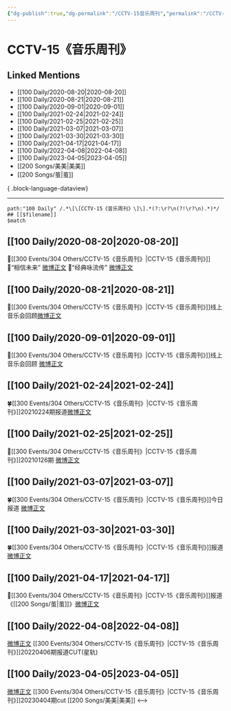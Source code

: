 ```yaml
---
{"dg-publish":true,"dg-permalink":"/CCTV-15音乐周刊","permalink":"/CCTV-15音乐周刊/","title":"CCTV-15《音乐周刊》","tags":[null],"created":"2022-11-21T16:33:29.000+08:00","updated":"2023-04-10T16:52:16.000+08:00"}
---
```


# CCTV-15《音乐周刊》

## Linked Mentions
- [[100 Daily/2020-08-20\|2020-08-20]]
- [[100 Daily/2020-08-21\|2020-08-21]]
- [[100 Daily/2020-09-01\|2020-09-01]]
- [[100 Daily/2021-02-24\|2021-02-24]]
- [[100 Daily/2021-02-25\|2021-02-25]]
- [[100 Daily/2021-03-07\|2021-03-07]]
- [[100 Daily/2021-03-30\|2021-03-30]]
- [[100 Daily/2021-04-17\|2021-04-17]]
- [[100 Daily/2022-04-08\|2022-04-08]]
- [[100 Daily/2023-04-05\|2023-04-05]]
- [[200 Songs/美美\|美美]]
- [[200 Songs/茧\|茧]]

{ .block-language-dataview}

---

```expander
path:"100 Daily" /.*\[\[CCTV-15《音乐周刊》\]\].*(?:\r?\n(?!\r?\n).*)*/
## [[$filename]]
$match
```
## [[100 Daily/2020-08-20\|2020-08-20]]
🌟[[300 Events/304 Others/CCTV-15《音乐周刊》\|CCTV-15《音乐周刊》]]
🌱“相信未来” [微博正文](https://m.weibo.cn/6466290670/4539935425823399)
🌱“经典咏流传” [微博正文](https://m.weibo.cn/6466290670/4539933677326141)
## [[100 Daily/2020-08-21\|2020-08-21]]
🌟[[300 Events/304 Others/CCTV-15《音乐周刊》\|CCTV-15《音乐周刊》]]线上音乐会回顾[微博正文](https://m.weibo.cn/6466290670/4540348782882528)

## [[100 Daily/2020-09-01\|2020-09-01]]
🌟[[300 Events/304 Others/CCTV-15《音乐周刊》\|CCTV-15《音乐周刊》]]线上音乐会回顾 [微博正文](https://m.weibo.cn/6466290670/4544508644298537)

## [[100 Daily/2021-02-24\|2021-02-24]]
🍀[[300 Events/304 Others/CCTV-15《音乐周刊》\|CCTV-15《音乐周刊》]]20210224期报道[微博正文](https://m.weibo.cn/6466290670/4608281701780329)
## [[100 Daily/2021-02-25\|2021-02-25]]
🌟[[300 Events/304 Others/CCTV-15《音乐周刊》\|CCTV-15《音乐周刊》]]20210126期 [微博正文](https://m.weibo.cn/6466290670/4608448862623166)
## [[100 Daily/2021-03-07\|2021-03-07]]
🍀[[300 Events/304 Others/CCTV-15《音乐周刊》\|CCTV-15《音乐周刊》]]今日报道 [微博正文](https://m.weibo.cn/6466290670/4612259579429270)

## [[100 Daily/2021-03-30\|2021-03-30]]
🍀[[300 Events/304 Others/CCTV-15《音乐周刊》\|CCTV-15《音乐周刊》]]报道 [微博正文](https://weibo.com/6466290670/K8AgH1VQG)
## [[100 Daily/2021-04-17\|2021-04-17]]
🌟[[300 Events/304 Others/CCTV-15《音乐周刊》\|CCTV-15《音乐周刊》]]报道《[[200 Songs/茧\|茧]]》[微博正文](https://m.weibo.cn/6466290670/4626924914084188)

## [[100 Daily/2022-04-08\|2022-04-08]]
[微博正文](https://m.weibo.cn/6466290670/4756080263694464) [[300 Events/304 Others/CCTV-15《音乐周刊》\|CCTV-15《音乐周刊》]]20220406期报道CUT(星轨)

## [[100 Daily/2023-04-05\|2023-04-05]]
[微博正文](https://weibo.com/6466290670/4887230261497799) [[300 Events/304 Others/CCTV-15《音乐周刊》\|CCTV-15《音乐周刊》]]20230404期cut [[200 Songs/美美\|美美]]
<-->
